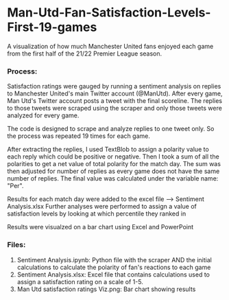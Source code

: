 # Man-Utd-Fan-Satisfaction-Levels-First-19-games

A visualization of how much Manchester United fans enjoyed each game from the first half of the 21/22 Premier League season.

### Process:
Satisfaction ratings were gauged by running a sentiment analysis on replies to Manchester United's main Twitter account (@ManUtd). After every game, Man Utd's Twitter account
posts a tweet with the final scoreline. The replies to those tweets were scraped using the scraper and only those tweets were analyzed for every game.

The code is designed to scrape and analyze replies to one tweet only. So the process was repeated 19 times for each game.

After extracting the replies, I used TextBlob to assign a polarity value to each reply which could be positive or negative. Then I took a sum of all the polarities to get a net value of total polarity for the match day. The sum was then adjusted for number of replies as every game does not have the same number of replies. The final value was calculated under the variable name: "Per".

Results for each match day were added to the excel file --> Sentiment Analysis.xlsx
Further analyses were performed to assign a value of satisfaction levels by looking at which percentile they ranked in

Results were visualzed on a bar chart using Excel and PowerPoint



### Files:
1. Sentiment Analysis.ipynb: Python file with the scraper AND the initial calculations to calculate the polarity of fan's reactions to each game
2. Sentiment Analysis.xlsx: Excel file that contains calculations used to assign a satisfaction rating on a scale of 1-5. 
3. Man Utd satisfaction ratings Viz.png: Bar chart showing results
